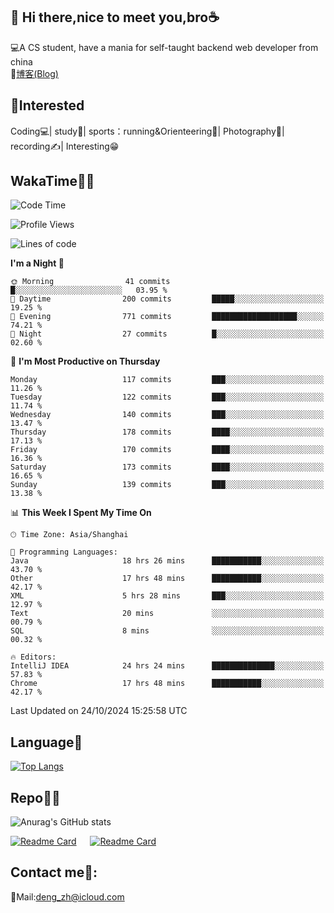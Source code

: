 👋 Hi there,nice to meet you,bro☕
---
💻A CS student, have a mania for self-taught backend web developer from china   
📌[博客(Blog)](https://github.com/HealUP/MyBlog)

 <!-- waka-box start -->
 <!-- waka-box end -->
 
🧲**Interested**
--
Coding💻| study📖| sports：running&Orienteering🏃‍| Photography📸| recording✍️| Interesting😁

WakaTime👨‍💻
---
<!--START_SECTION:waka-->
![Code Time](http://img.shields.io/badge/Code%20Time-1%2C990%20hrs%2033%20mins-blue)

![Profile Views](http://img.shields.io/badge/Profile%20Views-0-blue)

![Lines of code](https://img.shields.io/badge/From%20Hello%20World%20I%27ve%20Written-205.0%20thousand%20lines%20of%20code-blue)

**I'm a Night 🦉** 

```text
🌞 Morning                41 commits          █░░░░░░░░░░░░░░░░░░░░░░░░   03.95 % 
🌆 Daytime                200 commits         █████░░░░░░░░░░░░░░░░░░░░   19.25 % 
🌃 Evening                771 commits         ███████████████████░░░░░░   74.21 % 
🌙 Night                  27 commits          █░░░░░░░░░░░░░░░░░░░░░░░░   02.60 % 
```
📅 **I'm Most Productive on Thursday** 

```text
Monday                   117 commits         ███░░░░░░░░░░░░░░░░░░░░░░   11.26 % 
Tuesday                  122 commits         ███░░░░░░░░░░░░░░░░░░░░░░   11.74 % 
Wednesday                140 commits         ███░░░░░░░░░░░░░░░░░░░░░░   13.47 % 
Thursday                 178 commits         ████░░░░░░░░░░░░░░░░░░░░░   17.13 % 
Friday                   170 commits         ████░░░░░░░░░░░░░░░░░░░░░   16.36 % 
Saturday                 173 commits         ████░░░░░░░░░░░░░░░░░░░░░   16.65 % 
Sunday                   139 commits         ███░░░░░░░░░░░░░░░░░░░░░░   13.38 % 
```


📊 **This Week I Spent My Time On** 

```text
🕑︎ Time Zone: Asia/Shanghai

💬 Programming Languages: 
Java                     18 hrs 26 mins      ███████████░░░░░░░░░░░░░░   43.70 % 
Other                    17 hrs 48 mins      ███████████░░░░░░░░░░░░░░   42.17 % 
XML                      5 hrs 28 mins       ███░░░░░░░░░░░░░░░░░░░░░░   12.97 % 
Text                     20 mins             ░░░░░░░░░░░░░░░░░░░░░░░░░   00.79 % 
SQL                      8 mins              ░░░░░░░░░░░░░░░░░░░░░░░░░   00.32 % 

🔥 Editors: 
IntelliJ IDEA            24 hrs 24 mins      ██████████████░░░░░░░░░░░   57.83 % 
Chrome                   17 hrs 48 mins      ███████████░░░░░░░░░░░░░░   42.17 % 
```


 Last Updated on 24/10/2024 15:25:58 UTC
<!--END_SECTION:waka-->

Language🚀
---
[![Top Langs](https://github-readme-stats.vercel.app/api/top-langs/?username=HealUP&layout=compact&hide_border=true)](https://github.com/HealUP)

Repo🧑‍💻
---
![Anurag's GitHub stats](https://github-readme-stats.vercel.app/api?username=HealUP&count_private=true&show_icons=true&theme=gruvbox&hide_border=true) 

[![Readme Card](https://github-readme-stats.vercel.app/api/pin/?username=HealUP&repo=InternetEy&theme=transparent)](https://github.com/HealUP/InternetEy) &emsp;
[![Readme Card](https://github-readme-stats.vercel.app/api/pin/?username=HealUP&repo=CampusExperience&theme=transparent)](https://github.com/HealUP/CampusExperience)


Contact me📱:
---
📮Mail:deng_zh@icloud.com  

